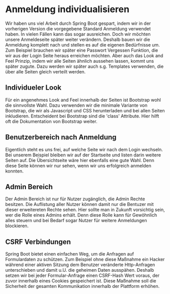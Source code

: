# Anmeldung individualisieren

Wir haben uns viel Arbeit durch Spring Boot gespart, indem wir in der vorherigen Version die vorgegebene Standard Anmeldung verwendet haben. In vielen Fällen kann das sogar ausreichen. Doch wir möchten unsere Anmeldeseite später weiter verändern. Deshalb bauen wir die Anmeldung komplett nach und stellen es auf die eigenen Bedürfnisse um. Zum Beispiel brauchen wir später eine Passwort Vergessen Funktion, die wir aus der Login Seite heraus erreichen möchten. Aber auch das Look and Feel Prinzip, indem wir alle Seiten ähnlich aussehen lassen, kommt uns später zugute. Dazu werden wir später auch s.g. Templates verwenden, die über alle Seiten gleich verteilt werden.

## Individueler Look

Für ein angenehmes Look and Feel innerhalb der Seiten ist Bootstrap wohl die sinnvollste Wahl. Dazu verwenden wir die minimale Variante von Bootstrap, die wir als Javascript und CSS herunterladen und bei allen Seiten inkludieren.
Entscheident bei Bootstrap sind die 'class' Attribute. Hier hilft oft die Dokumentation von Bootstrap weiter.

## Benutzerbereich nach Anmeldung

Eigentlich steht es uns frei, auf welche Seite wir nach dem Login wechseln. Bei unserem Beispiel bleiben wir auf der Startseite und listen darin weitere Seiten auf. Die Übersichtseite wäre hier ebenfalls eine gute Wahl. Denn diese Seite können wir nur sehen, wenn wir uns erfolgreich anmelden konnten.

## Admin Bereich

Der Admin Bereich ist nur für Nutzer zugänglich, die Admin Rechte besitzen. Die Auflistung aller Nutzer können damit nur die Bentuzer mit dieser erweitereten Rechte sehen. Hier sollte man in Zukunft vorsichtig sein, wer die Rolle eines Admins erhält. Denn diese Rolle kann für Gewöhnlich alles steuern und bei Bedarf sogar Nutzer für weitere Anmeldungen blockieren.

## CSRF Verbindungen

Spring Boot bietet einen einfachen Weg, um die Anfragen auf Formulardaten zu schützen. Zum Beispiel ohne diese Maßnahme ein Hacker während einer aktiven Sitzung dem Benutzer veränderte Http-Anfragen unterschieben und damit u.U. die geheimen Daten ausspähen. Deshalb setzen wir bei jeder Formular-Anfrage einen CSRF-Hash Wert voraus, der zuvor innerhalb eines Cookies gespeichert ist. Diese Maßnahme soll die Sicherheit der gesamten Kommunikation innerhalb der Plattform erhöhen.
